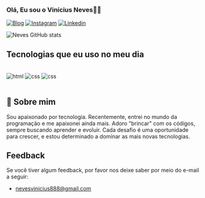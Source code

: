 
### Olá, Eu sou o Vinícius Neves👋🏼

[![Blog](https://img.shields.io/badge/Blogger-FF5722?style=for-the-badge&logo=blogger&logoColor=white)](https://devneves-code.github.io/Projeto/)
[![Instagram](https://img.shields.io/badge/Instagram-E4405F?style=for-the-badge&logo=instagram&logoColor=white)](https://instagram.com/vnevessilvaa)
[![Linkedin](	https://img.shields.io/badge/LinkedIn-0077B5?style=for-the-badge&logo=linkedin&logoColor=white)](https://www.linkedin.com/public-profile/settings?lipi=urn%3Ali%3Apage%3Ad_flagship3_profile_self_edit_contact-info%3BtFQDqoJtQwClwGo0gzzoag%3D%3D)

![Neves GitHub stats](https://github-readme-stats.vercel.app/api?username=devneves-code&show_icons=true&theme=dracula)


## Tecnologias que eu uso no meu dia
<div style="display: inline_block"><br/>
  <img align="center" alt="html" src="https://img.shields.io/badge/HTML-239120?style=for-the-badge&logo=html5&logoColor=white"/>
    <img align="center" alt="css" src="https://img.shields.io/badge/CSS-239120?&style=for-the-badge&logo=css3&logoColor=white"/>
        <img align="center" alt="css" src="https://img.shields.io/badge/JavaScript-323330?style=for-the-badge&logo=javascript&logoColor=F7DF1E"/>
   </div><br/>
   
   ## 🚀 Sobre mim<br/>
   
Sou apaixonado por tecnologia. Recentemente, entrei no mundo da programação e me apaixonei ainda mais. Adoro "brincar" com os códigos, sempre buscando aprender e evoluir. Cada desafio é uma oportunidade para crescer, e estou determinado a dominar as mais novas tecnologias.<br/>

## Feedback

Se você tiver algum feedback, por favor nos deixe saber por meio do e-mail a seguir:
- [nevesvinicius888@gmail.com]()



